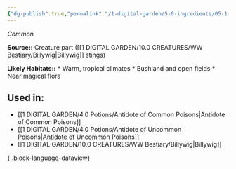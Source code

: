 ```yaml
---
{"dg-publish":true,"permalink":"/1-digital-garden/5-0-ingredients/05-1-creatures/vial-of-billywig-stings/","tags":["ingredient","common"]}
---
```


*Common*

**Source::** Creature part ([[1 DIGITAL GARDEN/10.0 CREATURES/WW Bestiary/Billywig\|Billywig]] stings)

**Likely Habitats::** * Warm, tropical climates * Bushland and open fields * Near magical flora

## Used in:

- [[1 DIGITAL GARDEN/4.0 Potions/Antidote of Common Poisons\|Antidote of Common Poisons]]
- [[1 DIGITAL GARDEN/4.0 Potions/Antidote of Uncommon Poisons\|Antidote of Uncommon Poisons]]
- [[1 DIGITAL GARDEN/10.0 CREATURES/WW Bestiary/Billywig\|Billywig]]

{ .block-language-dataview}

